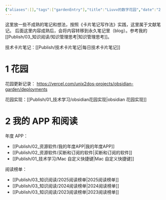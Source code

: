 ```yaml
---
{"aliases":[],"tags":["gardenEntry"],"title":"Liuvv的数字花园","date":"2025-06-06T01:40:33+08:00","date_modify":"2025-07-06T16:41:54+08:00","dg-publish":true,"dg-home":true,"permalink":"/Publish/02_资源软件/Liuvv的数字花园/","dgPassFrontmatter":true,"created":"2025-06-06T01:40:33+08:00","updated":"2025-07-06T16:41:54+08:00"}
---
```


这里放一些不成熟的笔记和想法，按照《卡片笔记写作法》实践，这里属于文献笔记。
后面这里内容成熟后，会将内容转移到永久笔记里（blog）。参考我的 [[Publish/03_知识阅读/知识管理思考\|知识管理思考]]。

技术卡片笔记：[[Publish/技术卡片笔记\|每日技术卡片笔记]]

# 1 花园

花园更新记录： <https://vercel.com/unix2dos-projects/obsidian-garden/deployments>

花园实现：[[Publish/01_技术学习/obsidian花园实现\|obsidian 花园实现]]

# 2 我的 APP 和阅读

年度 APP：
- [[Publish/02_资源软件/我的年度APP\|我的年度APP]]
- [[Publish/02_资源软件/买断和订阅的软件\|买断和订阅的软件]]
- [[Publish/01_技术学习/Mac 自定义快捷键\|Mac 自定义快捷键]]

阅读榜单：
-  [[Publish/03_知识阅读/2025阅读榜单\|2025阅读榜单]]
-  [[Publish/03_知识阅读/2024阅读榜单\|2024阅读榜单]]
-  [[Publish/03_知识阅读/2023阅读榜单\|2023阅读榜单]]
